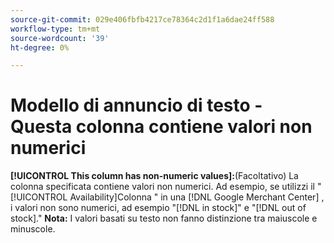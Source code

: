 ```yaml
---
source-git-commit: 029e406fbfb4217ce78364c2d1f1a6dae24ff588
workflow-type: tm+mt
source-wordcount: '39'
ht-degree: 0%

---
```

# Modello di annuncio di testo - Questa colonna contiene valori non numerici

**[!UICONTROL This column has non-numeric values]:**(Facoltativo) La colonna specificata contiene valori non numerici. Ad esempio, se utilizzi il &quot;[!UICONTROL Availability]Colonna &quot; in una [!DNL Google Merchant Center] , i valori non sono numerici, ad esempio &quot;[!DNL in stock]&quot; e &quot;[!DNL out of stock].&quot; **Nota:** I valori basati su testo non fanno distinzione tra maiuscole e minuscole.
